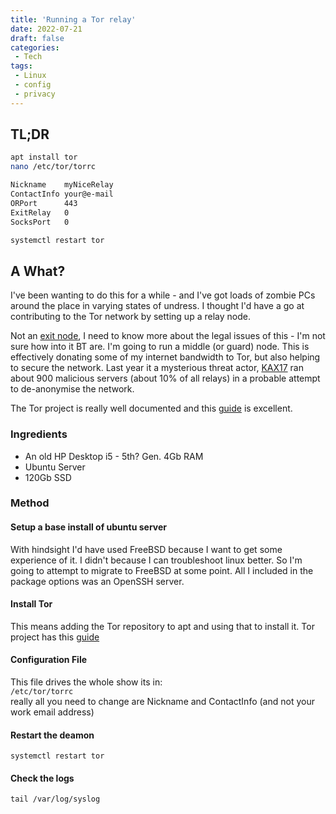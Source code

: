 ```yaml
---
title: 'Running a Tor relay'
date: 2022-07-21
draft: false
categories:
 - Tech
tags:
 - Linux
 - config
 - privacy
---
```


## TL;DR

```bash
apt install tor  
nano /etc/tor/torrc
```

```bash
Nickname    myNiceRelay
ContactInfo your@e-mail
ORPort      443  
ExitRelay   0  
SocksPort   0
```

```bash
systemctl restart tor
```

## A What?

I've been wanting to do this for a while - and I've got loads of zombie PCs around the place in varying states of undress. I thought I'd have a go at contributing to the Tor network by setting up a relay node.

Not an [exit node](https://community.torproject.org/relay/types-of-relays/), I need to know more about the legal issues of this - I'm not sure how into it BT are. I'm going to run a middle (or guard) node. This is effectively donating some of my internet bandwidth to Tor, but also helping to secure the network. Last year it a mysterious threat actor, [KAX17](https://blog.malwarebytes.com/reports/2021/12/was-threat-actor-kax17-de-anonymizing-the-tor-network/) ran about 900 malicious servers (about 10% of all relays) in a probable attempt to de-anonymise the network.

The Tor project is really well documented and this <a href="https://community.torproject.org/relay/" target="_blank">guide</a> is excellent.

### Ingredients

- An old HP Desktop i5 - 5th? Gen. 4Gb RAM
- Ubuntu Server
- 120Gb SSD

### Method

#### Setup a base install of ubuntu server

With hindsight I'd have used FreeBSD because I want to get some experience of it. I didn't because I can troubleshoot linux better. So I'm going to attempt to migrate to FreeBSD at some point. All I included in the package options was an OpenSSH server.

#### Install Tor

This means adding the Tor repository to apt and using that to install it. Tor project has this [guide](https://support.torproject.org/apt/tor-deb-repo/)

#### Configuration File

This file drives the whole show its in:  
`/etc/tor/torrc`  
really all you need to change are Nickname and ContactInfo (and not your work email address)

#### Restart the deamon

`systemctl restart tor`

#### Check the logs

`tail /var/log/syslog`
